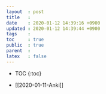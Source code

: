 ```yaml
---
layout  : post
title   : 
date    : 2020-01-12 14:39:16 +0900
updated : 2020-01-12 14:39:44 +0900
tags    : 
toc     : true
public  : true
parent  : 
latex   : false
---
```

* TOC
{:toc}

- [[2020-01-11-Anki]]
